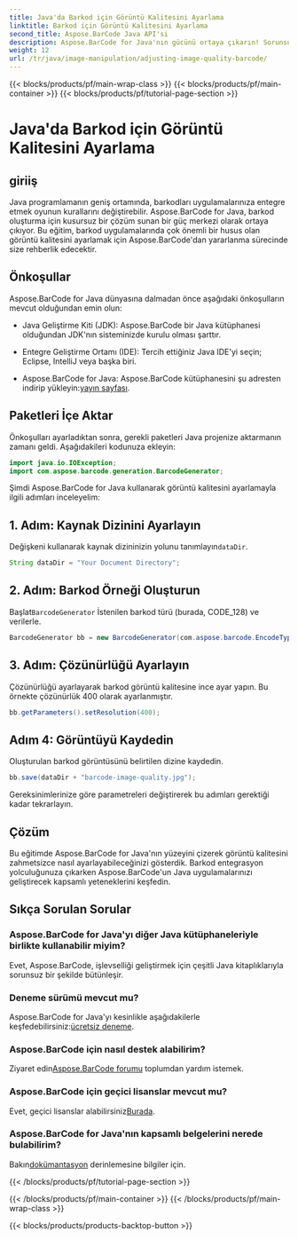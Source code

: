 ```yaml
---
title: Java'da Barkod için Görüntü Kalitesini Ayarlama
linktitle: Barkod için Görüntü Kalitesini Ayarlama
second_title: Aspose.BarCode Java API'si
description: Aspose.BarCode for Java'nın gücünü ortaya çıkarın! Sorunsuz bir şekilde yüksek kaliteli barkodlar oluşturun. Eğiticiyi şimdi keşfedin.
weight: 12
url: /tr/java/image-manipulation/adjusting-image-quality-barcode/
---
```


{{< blocks/products/pf/main-wrap-class >}}
{{< blocks/products/pf/main-container >}}
{{< blocks/products/pf/tutorial-page-section >}}

# Java'da Barkod için Görüntü Kalitesini Ayarlama


## giriiş

Java programlamanın geniş ortamında, barkodları uygulamalarınıza entegre etmek oyunun kurallarını değiştirebilir. Aspose.BarCode for Java, barkod oluşturma için kusursuz bir çözüm sunan bir güç merkezi olarak ortaya çıkıyor. Bu eğitim, barkod uygulamalarında çok önemli bir husus olan görüntü kalitesini ayarlamak için Aspose.BarCode'dan yararlanma sürecinde size rehberlik edecektir.

## Önkoşullar

Aspose.BarCode for Java dünyasına dalmadan önce aşağıdaki önkoşulların mevcut olduğundan emin olun:

- Java Geliştirme Kiti (JDK): Aspose.BarCode bir Java kütüphanesi olduğundan JDK'nın sisteminizde kurulu olması şarttır.

- Entegre Geliştirme Ortamı (IDE): Tercih ettiğiniz Java IDE'yi seçin; Eclipse, IntelliJ veya başka biri.

-  Aspose.BarCode for Java: Aspose.BarCode kütüphanesini şu adresten indirip yükleyin:[yayın sayfası](https://releases.aspose.com/barcode/java/).

## Paketleri İçe Aktar

Önkoşulları ayarladıktan sonra, gerekli paketleri Java projenize aktarmanın zamanı geldi. Aşağıdakileri kodunuza ekleyin:

```java
import java.io.IOException;
import com.aspose.barcode.generation.BarcodeGenerator;
```

Şimdi Aspose.BarCode for Java kullanarak görüntü kalitesini ayarlamayla ilgili adımları inceleyelim:

## 1. Adım: Kaynak Dizinini Ayarlayın

 Değişkeni kullanarak kaynak dizininizin yolunu tanımlayın`dataDir`.

```java
String dataDir = "Your Document Directory";
```

## 2. Adım: Barkod Örneği Oluşturun

 Başlat`BarcodeGenerator` İstenilen barkod türü (burada, CODE_128) ve verilerle.

```java
BarcodeGenerator bb = new BarcodeGenerator(com.aspose.barcode.EncodeTypes.CODE_128, "1234567");
```

## 3. Adım: Çözünürlüğü Ayarlayın

Çözünürlüğü ayarlayarak barkod görüntü kalitesine ince ayar yapın. Bu örnekte çözünürlük 400 olarak ayarlanmıştır.

```java
bb.getParameters().setResolution(400);
```

## Adım 4: Görüntüyü Kaydedin

Oluşturulan barkod görüntüsünü belirtilen dizine kaydedin.

```java
bb.save(dataDir + "barcode-image-quality.jpg");
```

Gereksinimlerinize göre parametreleri değiştirerek bu adımları gerektiği kadar tekrarlayın.

## Çözüm

Bu eğitimde Aspose.BarCode for Java'nın yüzeyini çizerek görüntü kalitesini zahmetsizce nasıl ayarlayabileceğinizi gösterdik. Barkod entegrasyon yolculuğunuza çıkarken Aspose.BarCode'un Java uygulamalarınızı geliştirecek kapsamlı yeteneklerini keşfedin.

## Sıkça Sorulan Sorular

### Aspose.BarCode for Java'yı diğer Java kütüphaneleriyle birlikte kullanabilir miyim?
Evet, Aspose.BarCode, işlevselliği geliştirmek için çeşitli Java kitaplıklarıyla sorunsuz bir şekilde bütünleşir.

### Deneme sürümü mevcut mu?
 Aspose.BarCode for Java'yı kesinlikle aşağıdakilerle keşfedebilirsiniz:[ücretsiz deneme](https://releases.aspose.com/).

### Aspose.BarCode için nasıl destek alabilirim?
 Ziyaret edin[Aspose.BarCode forumu](https://forum.aspose.com/c/barcode/13) toplumdan yardım istemek.

### Aspose.BarCode için geçici lisanslar mevcut mu?
 Evet, geçici lisanslar alabilirsiniz[Burada](https://purchase.aspose.com/temporary-license/).

### Aspose.BarCode for Java'nın kapsamlı belgelerini nerede bulabilirim?
 Bakın[dokümantasyon](https://reference.aspose.com/barcode/java/) derinlemesine bilgiler için.

{{< /blocks/products/pf/tutorial-page-section >}}

{{< /blocks/products/pf/main-container >}}
{{< /blocks/products/pf/main-wrap-class >}}

{{< blocks/products/products-backtop-button >}}
